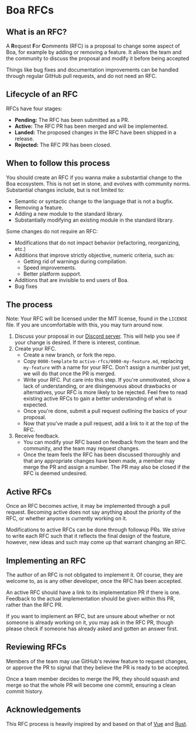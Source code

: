 # Boa RFCs

## What is an RFC?

A **R**equest **F**or **C**omments (RFC) is a proposal to change some aspect of Boa, for example by adding or removing a feature. It allows the team and the community to discuss the proposal and modify it before being accepted

Things like bug fixes and documentation improvements can be handled through regular GitHub pull requests, and do not need an RFC.

## Lifecycle of an RFC

RFCs have four stages:

- **Pending:** The RFC has been submitted as a PR.
- **Active:** The RFC PR has been merged and will be implemented.
- **Landed:** The proposed changes in the RFC have been shipped in a release.
- **Rejected:** The RFC PR has been closed.

## When to follow this process

You should create an RFC if you wanna make a substantial change to the Boa ecosystem. This is not set in stone, and evolves with community norms. Substantial changes include, but is not limited to:

- Semantic or syntactic change to the language that is not a bugfix.
- Removing a feature.
- Adding a new module to the standard library.
- Substantially modifying an existing module in the standard library.

Some changes do not require an RFC:

- Modifications that do not impact behavior (refactoring, reorganizing, etc.)
- Additions that improve strictly objective, numeric criteria, such as:
	- Getting rid of warnings during compilation.
	- Speed improvements.
	- Better platform support.
- Additions that are invisible to end users of Boa.
- Bug fixes

## The process

Note: Your RFC will be licensed under the MIT license, found in the `LICENSE` file. If you are uncomfortable with this, you may turn around now.

1. Discuss your proposal in our [Discord server](https://discord.gg/42Mj2hbshu). This will help you see if your change is desired. If there is interest, continue.
2. Create your RFC.
	- Create a new branch, or fork the repo.
	- Copy `0000-template` to `active-rfcs/0000-my-feature.md`, replacing `my-feature` with a name for your RFC. Don't assign a number just yet, we will do that once the PR is merged.
	- Write your RFC. Put care into this step. If you're unmotivated, show a lack of understanding, or are disingenuous about drawbacks or alternatives, your RFC is more likely to be rejected. Feel free to read existing active RFCs to gain a better understanding of what is expected.
	- Once you're done, submit a pull request outlining the basics of your proposal.
	- Now that you've made a pull request, add a link to it at the top of the RFC.
3. Receive feedback.
	- You can modify your RFC based on feedback from the team and the community, and the team may request changes.
	- Once the team feels the RFC has been discussed thoroughly and that any appropriate changes have been made, a member may merge the PR and assign a number. The PR may also be closed if the RFC is deemed undesired.

## Active RFCs

Once an RFC becomes active, it may be implemented through a pull request. Becoming active does not say anything about the priority of the RFC, or whether anyone is currently working on it.

Modifications to active RFCs can be done through followup PRs. We strive to write each RFC such that it reflects the final design of the feature, however, new ideas and such may come up that warrant changing an RFC.

## Implementing an RFC

The author of an RFC is not obligated to implement it. Of course, they are welcome to, as is any other developer, once the RFC has been accepted.

An active RFC should have a link to its implementation PR if there is one. Feedback to the actual implementation should be given within this PR, rather than the RFC PR.

If you want to implement an RFC, but are unsure about whether or not someone is already working on it, you may ask in the RFC PR, though please check if someone has already asked and gotten an answer first.

## Reviewing RFCs

Members of the team may use GitHub's review feature to request changes, or approve the PR to signal that they believe the PR is ready to be accepted.

Once a team member decides to merge the PR, they should squash and merge so that the whole PR will become one commit, ensuring a clean commit history.

## Acknowledgements

This RFC process is heavily inspired by and based on that of [Vue](https://github.com/vuejs/rfcs) and [Rust](https://github.com/rust-lang/rfcs).